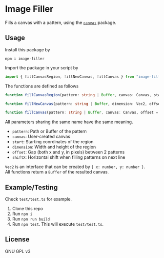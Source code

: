 # Image Filler
Fills a canvas with a pattern, using the [`canvas`](https://github.com/Automattic/node-canvas) package.

## Usage
Install this package by
```
npm i image-filler
```

Import the package in your script by
```js
import { fillCanvasRegion, fillNewCanvas, fillCanvas } from "image-filler"
```

The functions are defined as follows
```ts
function fillCanvasRegion(pattern: string | Buffer, canvas: Canvas, start: Vec2, dimension: Vec2, offset = VEC2_ZERO, shiftX = 0): Promise<Buffer>

function fillNewCanvas(pattern: string | Buffer, dimension: Vec2, offset = VEC2_ZERO, shiftX = 0): Promise<Buffer>

function fillCanvas(pattern: string | Buffer, canvas: Canvas, offset = VEC2_ZERO, shiftX = 0): Promise<Buffer>
```
All parameters sharing the same name have the same meaning.
- `pattern`: Path or Buffer of the pattern
- `canvas`: User-created canvas
- `start`: Starting coordinates of the region
- `dimension`: Width and height of the region
- `offset`: Gap (both x and y, in pixels) between 2 patterns
- `shiftX`: Horizontal shift when filling patterns on next line

`Vec2` is an interface that can be created by `{ x: number, y: number }`.  
All functions return a `Buffer` of the resulted canvas.

## Example/Testing
Check `test/test.ts` for example.

1. Clone this repo
2. Run `npm i`
3. Run `npm run build`
4. Run `npm test`. This will execute `test/test.ts`.

## License
GNU GPL v3